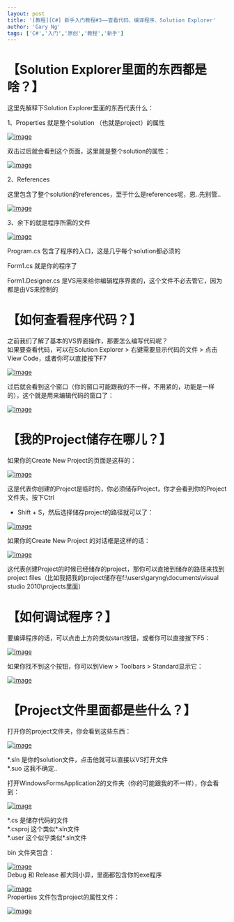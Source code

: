 ```yaml
---
layout: post
title: '[教程][C#] 新手入门教程#3——查看代码、编译程序、Solution Explorer'
author: 'Gary Ng'
tags: ['C#','入门','原创','教程','新手']
---
```


# 

# 【Solution Explorer里面的东西都是啥？】

这里先解释下Solution Explorer里面的东西代表什么：

1、Properties 就是整个solution （也就是project）的属性

[![image](http://lh3.ggpht.com/-2i48vU1Upic/Ugsx-zv8AFI/AAAAAAAAD1c/7g2vGMqeN_4/image_thumb%25255B1%25255D.png?imgmax=800 "image")](http://lh6.ggpht.com/-zqoV49qNbXI/Ugsx-ET-3cI/AAAAAAAAD1U/9cfE43w7adw/s1600-h/image%25255B5%25255D.png)

双击过后就会看到这个页面，这里就是整个solution的属性：

[![image](http://lh5.ggpht.com/-yrGpLR7SH_k/UgsyAL55ElI/AAAAAAAAD1s/2URTNDwu6MY/image_thumb%25255B2%25255D.png?imgmax=800 "image")](http://lh4.ggpht.com/-kxitDU9ntTQ/Ugsx_s5yihI/AAAAAAAAD1k/4LYfKX6NSZ4/s1600-h/image%25255B8%25255D.png)

  

2、References

这里包含了整个solution的references，至于什么是references呢，恩..先别管..

[![image](http://lh5.ggpht.com/-I1My78fnyIU/UgsyBI7tOtI/AAAAAAAAD18/G9lAralxalo/image_thumb%25255B3%25255D.png?imgmax=800 "image")](http://lh3.ggpht.com/-0BnFcjB0hNA/UgsyAikt83I/AAAAAAAAD1w/-RkX_nJ5b_c/s1600-h/image%25255B11%25255D.png)

  

3、余下的就是程序所需的文件

[![image](http://lh5.ggpht.com/-07SRSwMs0bM/UgsyCZSAT6I/AAAAAAAAD2M/CDxM7FB7UlM/image_thumb%25255B4%25255D.png?imgmax=800 "image")](http://lh6.ggpht.com/-v-TUQc6FQn4/UgsyBsZMwCI/AAAAAAAAD2E/FGob0YCWR6s/s1600-h/image%25255B14%25255D.png)

Program.cs 包含了程序的入口，这是几乎每个solution都必须的

Form1.cs 就是你的程序了

Form1.Designer.cs
是VS用来给你编辑程序界面的，这个文件不必去管它，因为都是由VS来控制的

  

# 【如何查看程序代码？】

之前我们了解了基本的VS界面操作，那要怎么编写代码呢？  
 如果要查看代码，可以在Solution Explorer \> 右键需要显示代码的文件 \>
点击View Code，或者你可以直接按下F7  

[![image](http://lh3.ggpht.com/-poh1Gm5o5LU/UgsyDns16eI/AAAAAAAAD2c/f7rMYflvcP4/image_thumb.png?imgmax=800 "image")](http://lh4.ggpht.com/-FQ07z6aDfrY/UgsyC5Fln7I/AAAAAAAAD2U/0so7ne1MPNc/s1600-h/image%25255B2%25255D.png)  
  

过后就会看到这个窗口（你的窗口可能跟我的不一样，不用紧的，功能是一样的），这个就是用来编辑代码的窗口了：  

[![image](http://lh4.ggpht.com/-PM-QCvV2VJo/UgsyEtnuOUI/AAAAAAAAD2s/2T2ovoaWPsc/image_thumb%25255B5%25255D.png?imgmax=800 "image")](http://lh4.ggpht.com/-0J7XZ_JGwm0/UgsyEH2oFxI/AAAAAAAAD2k/KrCx9185UNM/s1600-h/image%25255B17%25255D.png)  
  

# 【我的Project储存在哪儿？】

如果你的Create New Project的页面是这样的：  

[![image](http://lh6.ggpht.com/-xMQELLc66DQ/UgsyGMoeBtI/AAAAAAAAD28/zheU8grjNzg/image_thumb%25255B6%25255D.png?imgmax=800 "image")](http://lh3.ggpht.com/-zEEyF1LWdiU/UgsyFXMKE6I/AAAAAAAAD20/4ZvaatK_9rE/s1600-h/image%25255B20%25255D.png)  
  

这是代表你创建的Project是临时的，你必须储存Project，你才会看到你的Project文件夹。按下Ctrl
+ Shift + S，然后选择储存project的路径就可以了：  

[![image](http://lh4.ggpht.com/-SFNbQRhaNQI/UgsyHjLO6II/AAAAAAAAD3M/eAgrqWn26Do/image_thumb%25255B9%25255D.png?imgmax=800 "image")](http://lh4.ggpht.com/-yDQQkqxPAyg/UgsyHFaM9RI/AAAAAAAAD3E/zDiqJpQs5p8/s1600-h/image%25255B29%25255D.png)  
  
 如果你的Create New Project 的对话框是这样的话：  

[![image](http://lh4.ggpht.com/-pL67hLo8t1g/UgsyI9XZACI/AAAAAAAAD3c/zdqBvy8yaFI/image_thumb%25255B8%25255D.png?imgmax=800 "image")](http://lh6.ggpht.com/-UgKVXel7nmY/UgsyIK0aQbI/AAAAAAAAD3U/5bTfoSdmvv4/s1600-h/image%25255B26%25255D.png)  
  

这代表创建Project的时候已经储存的project，那你可以直接到储存的路径来找到project
files（比如我把我的project储存在f:\\users\\garyng\\documents\\visual
studio 2010\\projects里面）  

# 【如何调试程序？】

要编译程序的话，可以点击上方的类似start按钮，或者你可以直接按下F5：  

[![image](http://lh4.ggpht.com/-K0U_m-eIilo/UgsyJ4Utq2I/AAAAAAAAD3s/7sOtztd0ac4/image_thumb%25255B13%25255D.png?imgmax=800 "image")](http://lh4.ggpht.com/-n1AfLFMLiu4/UgsyJS8flbI/AAAAAAAAD3k/Wyc_7JSMRg0/s1600-h/image%25255B41%25255D.png)  
  
 如果你找不到这个按钮，你可以到View \> Toolbars \> Standard显示它：  

[![image](http://lh6.ggpht.com/-uDfVRzgwg3U/UgsyLCqWSII/AAAAAAAAD38/ig4R1JqUZw4/image_thumb%25255B14%25255D.png?imgmax=800 "image")](http://lh5.ggpht.com/-MXnqQiRUjag/UgsyKp3P0mI/AAAAAAAAD30/v_zw5Bc1PRc/s1600-h/image%25255B44%25255D.png)  
  

# 【Project文件里面都是些什么？】

打开你的project文件夹，你会看到这些东西：  

[![image](http://lh5.ggpht.com/-VT2KSr67TyU/UgsyMehYRnI/AAAAAAAAD4M/ID-8noKJz_s/image_thumb%25255B10%25255D.png?imgmax=800 "image")](http://lh6.ggpht.com/-e37D-wpIauU/UgsyL2uP9tI/AAAAAAAAD4E/xlxsPYIXZR8/s1600-h/image%25255B32%25255D.png)  
  
 \*.sln 是你的solution文件，点击他就可以直接以VS打开文件  
 \*.suo 这我不确定..  
  

打开WindowsFormsApplication2的文件夹（你的可能跟我的不一样），你会看到：  

[![image](http://lh4.ggpht.com/-ySI9oNpoRlE/UgsyNVubJUI/AAAAAAAAD4c/SYb5WHk-n6Y/image_thumb%25255B11%25255D.png?imgmax=800 "image")](http://lh6.ggpht.com/-cAt8dtMIMGs/UgsyM_pztII/AAAAAAAAD4U/EOQo2A3FK2Q/s1600-h/image%25255B35%25255D.png)  
  
 \*.cs 是储存代码的文件  
 \*.csproj 这个类似\*.sln文件  
 \*.user 这个似乎类似\*.sln文件  
  
 bin 文件夹包含：  

[![image](http://lh4.ggpht.com/-6fJi6AGE3Bc/UgsyOZoLRXI/AAAAAAAAD4s/lHHXlsuf9sY/image_thumb%25255B12%25255D.png?imgmax=800 "image")](http://lh5.ggpht.com/-9NHbp9n-M9A/UgsyN2z25GI/AAAAAAAAD4k/MT6NETTICzs/s1600-h/image%25255B38%25255D.png)  
 Debug 和 Release 都大同小异，里面都包含你的exe程序  

[![image](http://lh6.ggpht.com/-BilnpPJtcwc/UgsyPtvwbFI/AAAAAAAAD48/U3aTkp9sz6g/image_thumb%25255B15%25255D.png?imgmax=800 "image")](http://lh6.ggpht.com/-b5fB7Cnsjfw/UgsyPEAKk-I/AAAAAAAAD40/I-cLUsfHJAc/s1600-h/image%25255B47%25255D.png)  
 Properties 文件包含project的属性文件：  

[![image](http://lh3.ggpht.com/-vzZJ9urJCnc/UgsyQsGxecI/AAAAAAAAD5M/TmPPzXIICvw/image_thumb%25255B16%25255D.png?imgmax=800 "image")](http://lh3.ggpht.com/-xNCwDJRYNbY/UgsyQBPPGvI/AAAAAAAAD5E/QfJCerHh2Do/s1600-h/image%25255B50%25255D.png)

